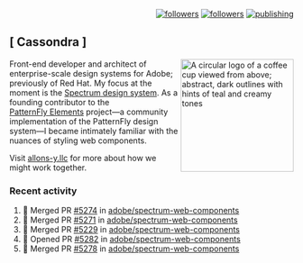 <p align="right"><a rel="me" href="https://front-end.social/@castastrophe">
    <img alt="followers" title="Follow me on Mastodon" src="https://img.shields.io/mastodon/follow/109297102751309835?domain=https%3A%2F%2Ffront-end.social&label=Follow&logo=mastodon&logoColor=white&style=for-the-badge&labelColor=008080&color=006969"/></a>
  <a href="https://codepen.io/castastrophe/">
    <img alt="followers" title="Follow me on CodePen" src="https://img.shields.io/badge/23-1?color=640464&labelColor=7c007c&style=for-the-badge&logo=codepen&label=Follow"/></a>
<a href="https://castastrophe.medium.com/">
    <img alt="publishing" title="View articles on Medium" src="https://img.shields.io/badge/107-1?color=666&labelColor=444&label=subscribe&logo=medium&logoColor=white&style=for-the-badge"/></a>
</p>

## [&nbsp;Cassondra&nbsp;]

<img align="right" src="https://github-production-user-asset-6210df.s3.amazonaws.com/1840295/253016758-ba468774-1cd3-42c2-8f43-947b5eeb5edf.png" height="200" alt="A circular logo of a coffee cup viewed from above; abstract, dark outlines with hints of teal and creamy tones">

Front-end developer and architect of enterprise-scale design systems for Adobe; previously of Red Hat. My focus at the moment is the [Spectrum design system](https://github.com/adobe/spectrum-css). As a founding contributor to the [PatternFly&nbsp;Elements](https://github.com/patternfly/patternfly-elements) project&mdash;a community implementation of the PatternFly design system&mdash;I became intimately familiar with the nuances of styling web components.

Visit [allons-y.llc](http://allons-y.llc/) for more about how we might work together.

### Recent activity

<!--START_SECTION:activity-->
1. 🎉 Merged PR [#5274](https://github.com/adobe/spectrum-web-components/pull/5274) in [adobe/spectrum-web-components](https://github.com/adobe/spectrum-web-components)
2. 🎉 Merged PR [#5271](https://github.com/adobe/spectrum-web-components/pull/5271) in [adobe/spectrum-web-components](https://github.com/adobe/spectrum-web-components)
3. 🎉 Merged PR [#5229](https://github.com/adobe/spectrum-web-components/pull/5229) in [adobe/spectrum-web-components](https://github.com/adobe/spectrum-web-components)
4. 💪 Opened PR [#5282](https://github.com/adobe/spectrum-web-components/pull/5282) in [adobe/spectrum-web-components](https://github.com/adobe/spectrum-web-components)
5. 🎉 Merged PR [#5278](https://github.com/adobe/spectrum-web-components/pull/5278) in [adobe/spectrum-web-components](https://github.com/adobe/spectrum-web-components)
<!--END_SECTION:activity-->
